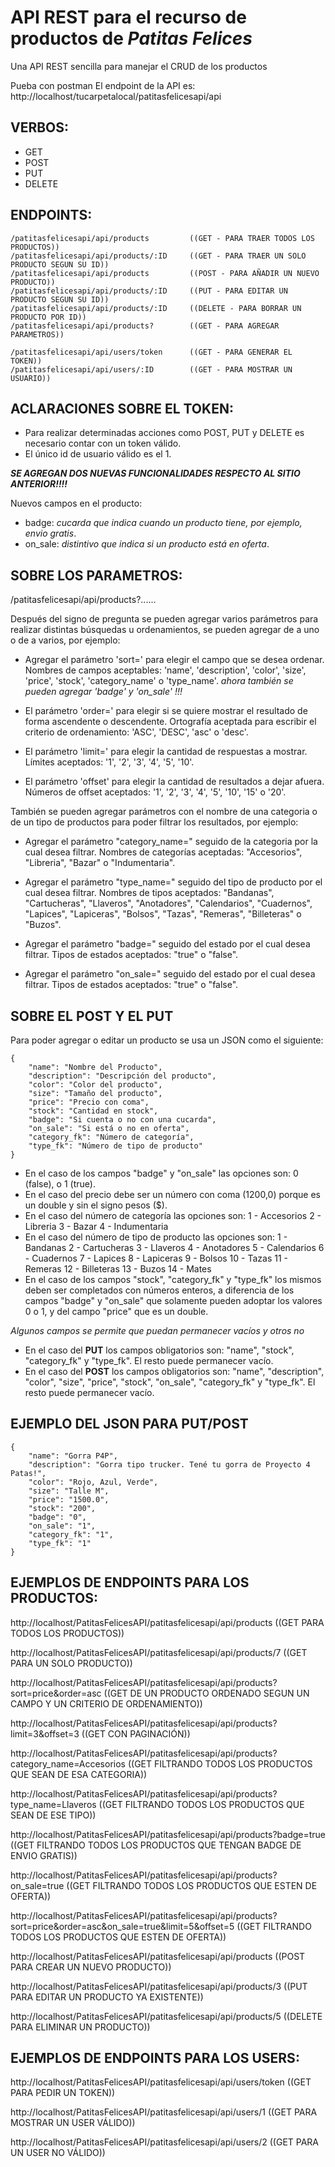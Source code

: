 # **API REST para el recurso de productos de** ***Patitas Felices***

Una API REST sencilla para manejar el CRUD de los productos

Pueba con postman
El endpoint de la API es: http://localhost/tucarpetalocal/patitasfelicesapi/api


## **VERBOS**:
- GET
- POST
- PUT
- DELETE


## **ENDPOINTS**:

```
/patitasfelicesapi/api/products         ((GET - PARA TRAER TODOS LOS PRODUCTOS))
/patitasfelicesapi/api/products/:ID     ((GET - PARA TRAER UN SOLO PRODUCTO SEGUN SU ID))
/patitasfelicesapi/api/products         ((POST - PARA AÑADIR UN NUEVO PRODUCTO))
/patitasfelicesapi/api/products/:ID     ((PUT - PARA EDITAR UN PRODUCTO SEGUN SU ID))
/patitasfelicesapi/api/products/:ID     ((DELETE - PARA BORRAR UN PRODUCTO POR ID))
/patitasfelicesapi/api/products?        ((GET - PARA AGREGAR PARAMETROS))

/patitasfelicesapi/api/users/token      ((GET - PARA GENERAR EL TOKEN))
/patitasfelicesapi/api/users/:ID        ((GET - PARA MOSTRAR UN USUARIO))
```


## **ACLARACIONES SOBRE EL TOKEN**:

- Para realizar determinadas acciones como POST, PUT y DELETE es necesario contar con un token válido.
- El único id de usuario válido es el 1.

***SE AGREGAN DOS NUEVAS FUNCIONALIDADES RESPECTO AL SITIO ANTERIOR!!!!***

Nuevos campos en el producto:
- badge: *cucarda que indica cuando un producto tiene, por ejemplo, envio gratis*.
- on_sale: *distintivo que indica si un producto está en oferta*.


## **SOBRE LOS PARAMETROS**:

/patitasfelicesapi/api/products?......

Después del signo de pregunta se pueden agregar varios parámetros para realizar distintas búsquedas u ordenamientos, se pueden agregar de a uno o de a varios, por ejemplo:

- Agregar el parámetro 'sort=' para elegir el campo que se desea ordenar.
  Nombres de campos aceptables:
  'name', 'description', 'color', 'size', 'price', 'stock', 'category_name' o 'type_name'.
  *ahora también se pueden agregar 'badge' y 'on_sale' !!!*

- El parámetro 'order=' para elegir si se quiere mostrar el resultado de forma ascendente o descendente.
  Ortografía aceptada para escribir el criterio de ordenamiento:
  'ASC', 'DESC', 'asc' o 'desc'.

- El parámetro 'limit=' para elegir la cantidad de respuestas a mostrar.
  Límites aceptados:
  '1', '2', '3', '4', '5', '10'.

- El parámetro 'offset' para elegir la cantidad de resultados a dejar afuera.
  Números de offset aceptados:
  '1', '2', '3', '4', '5', '10', '15' o '20'.

También se pueden agregar parámetros con el nombre de una categoria o de un tipo de productos para poder filtrar los resultados, por ejemplo:

- Agregar el parámetro "category_name=" seguido de la categoria por la cual desea filtrar.
  Nombres de categorías aceptadas:
  "Accesorios", "Libreria", "Bazar" o "Indumentaria".

- Agregar el parámetro "type_name=" seguido del tipo de producto por el cual desea filtrar.
  Nombres de tipos aceptados:
  "Bandanas", "Cartucheras", "Llaveros", "Anotadores", "Calendarios", "Cuadernos", "Lapices", "Lapiceras", "Bolsos", "Tazas", "Remeras", "Billeteras" o "Buzos".

- Agregar el parámetro "badge=" seguido del estado por el cual desea filtrar.
  Tipos de estados aceptados:
  "true" o "false".

- Agregar el parámetro "on_sale=" seguido del estado por el cual desea filtrar.
  Tipos de estados aceptados:
  "true" o "false".


## **SOBRE EL POST Y EL PUT**
Para poder agregar o editar un producto se usa un JSON como el siguiente:
```
{
    "name": "Nombre del Producto",
    "description": "Descripción del producto",
    "color": "Color del producto",
    "size": "Tamaño del producto",
    "price": "Precio con coma",
    "stock": "Cantidad en stock",
    "badge": "Si cuenta o no con una cucarda",
    "on_sale": "Si está o no en oferta",
    "category_fk": "Número de categoría",
    "type_fk": "Número de tipo de producto"
}
```
- En el caso de los campos "badge" y "on_sale" las opciones son: 0 (false), o 1 (true).
- En el caso del precio debe ser un número con coma (1200,0) porque es un double y sin el signo pesos ($).
- En el caso del número de categoría las opciones son:
    1 - Accesorios
    2 - Libreria
    3 - Bazar
    4 - Indumentaria
- En el caso del número de tipo de producto las opciones son:
    1 - Bandanas
    2 - Cartucheras
    3 - Llaveros
    4 - Anotadores
    5 - Calendarios
    6 - Cuadernos
    7 - Lapices
    8 - Lapiceras
    9 - Bolsos
    10 - Tazas
    11 - Remeras
    12 - Billeteras
    13 - Buzos
    14 - Mates
- En el caso de los campos "stock", "category_fk" y "type_fk" los mismos deben ser completados con números enteros, a diferencia de los campos "badge" y "on_sale" que solamente pueden adoptar los valores 0 o 1, y del campo "price" que es un double.

*Algunos campos se permite que puedan permanecer vacíos y otros no*
- En el caso del **PUT** los campos obligatorios son: "name", "stock", "category_fk" y "type_fk". El resto puede permanecer vacío.
- En el caso del **POST** los campos obligatorios son: "name", "description", "color", "size", "price", "stock", "on_sale", "category_fk" y "type_fk". El resto puede permanecer vacío.


## **EJEMPLO DEL JSON PARA PUT/POST**
```
{
    "name": "Gorra P4P",
    "description": "Gorra tipo trucker. Tené tu gorra de Proyecto 4 Patas!",
    "color": "Rojo, Azul, Verde",
    "size": "Talle M",
    "price": "1500.0",
    "stock": "200",
    "badge": "0",
    "on_sale": "1",
    "category_fk": "1",
    "type_fk": "1"
}
```


## **EJEMPLOS DE ENDPOINTS PARA LOS PRODUCTOS**:

http://localhost/PatitasFelicesAPI/patitasfelicesapi/api/products   ((GET PARA TODOS LOS PRODUCTOS))

http://localhost/PatitasFelicesAPI/patitasfelicesapi/api/products/7   ((GET PARA UN SOLO PRODUCTO))

http://localhost/PatitasFelicesAPI/patitasfelicesapi/api/products?sort=price&order=asc   ((GET DE UN PRODUCTO ORDENADO SEGUN UN CAMPO Y UN CRITERIO DE ORDENAMIENTO))

http://localhost/PatitasFelicesAPI/patitasfelicesapi/api/products?limit=3&offset=3  ((GET CON PAGINACIÓN))

http://localhost/PatitasFelicesAPI/patitasfelicesapi/api/products?category_name=Accesorios   ((GET FILTRANDO TODOS LOS PRODUCTOS QUE SEAN DE ESA CATEGORIA))

http://localhost/PatitasFelicesAPI/patitasfelicesapi/api/products?type_name=Llaveros ((GET FILTRANDO TODOS LOS PRODUCTOS QUE SEAN DE ESE TIPO))

http://localhost/PatitasFelicesAPI/patitasfelicesapi/api/products?badge=true ((GET FILTRANDO TODOS LOS PRODUCTOS QUE TENGAN BADGE DE ENVIO GRATIS))

http://localhost/PatitasFelicesAPI/patitasfelicesapi/api/products?on_sale=true ((GET FILTRANDO TODOS LOS PRODUCTOS QUE ESTEN DE OFERTA))

http://localhost/PatitasFelicesAPI/patitasfelicesapi/api/products?sort=price&order=asc&on_sale=true&limit=5&offset=5 ((GET FILTRANDO TODOS LOS PRODUCTOS QUE ESTEN DE OFERTA))

http://localhost/PatitasFelicesAPI/patitasfelicesapi/api/products   ((POST PARA CREAR UN NUEVO PRODUCTO))

http://localhost/PatitasFelicesAPI/patitasfelicesapi/api/products/3   ((PUT PARA EDITAR UN PRODUCTO YA EXISTENTE))

http://localhost/PatitasFelicesAPI/patitasfelicesapi/api/products/5   ((DELETE PARA ELIMINAR UN PRODUCTO))



## **EJEMPLOS DE ENDPOINTS PARA LOS USERS**:

http://localhost/PatitasFelicesAPI/patitasfelicesapi/api/users/token   ((GET PARA PEDIR UN TOKEN))

http://localhost/PatitasFelicesAPI/patitasfelicesapi/api/users/1   ((GET PARA MOSTRAR UN USER VÁLIDO))

http://localhost/PatitasFelicesAPI/patitasfelicesapi/api/users/2   ((GET PARA UN USER NO VÁLIDO))
